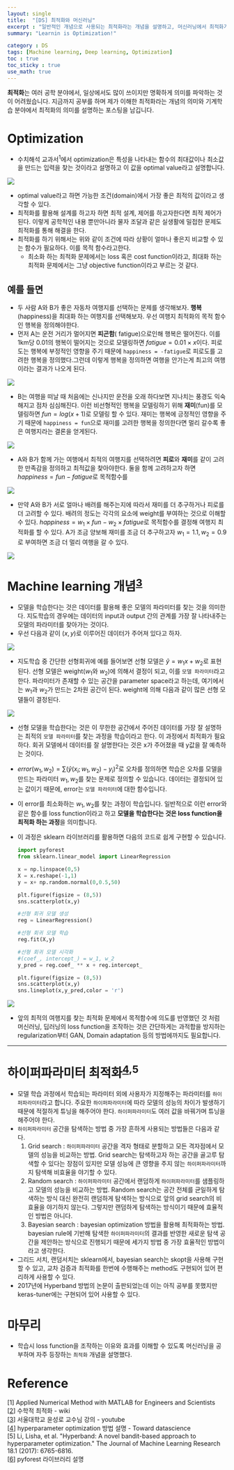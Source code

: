 ```yaml
---
layout: single
title:  "[DS] 최적화와 머신러닝"
excerpt : "일반적인 개념으로 사용되는 최적화라는 개념을 설명하고, 머신러닝에서 최적화가 어떤 의미인지를 설명함"
summary: "Learnin is Optimization!"

category : DS
tags: [Machine learning, Deep learning, Optimization]
toc : true
toc_sticky : true
use_math: true
---
```



**최적화**는 여러 공학 분야에서, 일상에서도 많이 쓰이지만 명확하게 의미를 파악하는 것이 어려웠습니다. 지금까지 공부를 하며 제가 이해한 최적화라는 개념의 의미와 기계학습 분야에서 최적화의 의미를 설명하는 포스팅을 남깁니다.

# Optimization

- 수치해석 교과서<sup>1</sup>에서 optimization은 특성을 나타내는 함수의 최대값이나 최소값을 만드는 입력을 찾는 것이라고 설명하고 이 값을 optimal value라고 설명합니다.
<img src= '{{site.url}}/assets/img/optimization_main.png' align = 'center'>


- optimal value라고 하면 가능한 조건(domain)에서 가장 좋은 최적의 값이라고 생각할 수 있다.
- 최적화를 활용해 설계를 하고자 하면 최적 설계, 제어를 하고자한다면 최적 제어가 된다. 이렇게 공학적인 내용 뿐만아니라 물자 조달과 같은 실생활에 밀접한 문제도 최적화를 통해 해결을 한다.
- 최적화를 하기 위해서는 위와 같이 조건에 따라 상황이 얼마나 좋은지 비교할 수 있는 함수가 필요하다. 이를 목적 함수라고한다.
    - 최소화 하는 최적화 문제에서는 loss 혹은 cost function이라고, 최대화 하는 최적화 문제에서는 그냥 objective function이라고 부르는 것 같다.

## 예를 들면

- 두 사람 A와 B가 좋은 자동차 여행지를 선택하는 문제를 생각해보자. **행복**(happiness)을 최대화 하는 여행지를 선택해보자. 우선 여행지 최적화의 목적 함수인 행복을 정의해야한다.
- 먼저 A는 운전 거리가 멀어지면 **피곤함**( fatigue)으로인해 행복은 떨어진다. 이를 1km당 0.01의 행복이 떨어지는 것으로 모델링하면 $fatigue = 0.01\times x$이다. 피로도는 행복에 부정적인 영향을 주기 때문에 `happiness = -fatigue`로 피로도를 고려한 행복을 정의했다.그런데 이렇게 행복을 정의하면 여행을 안가는게 최고의 여행이라는 결과가 나오게 된다.

<img src = '{{site.url}}/assets/img/optimization_only_fat.png' align = 'center'>

- B는 여행을 떠날 때 처음에는 신나지만 운전을 오래 하다보면 지나치는 풍경도 익숙해지고 점차 심심해진다. 이런 비선형적인 행복을 모델링하기 위해 **재미**(fun)를 모델링하면 $fun = log(x+1)$로 모델링 할 수 있다. 재미는 행복에 긍정적인 영향을 주기 때문에 `happiness = fun`으로 재미를 고려한 행복을 정의한다면 멀리 갈수록 좋은 여행지라는 결론을 얻게된다.

<img src = '{{site.url}}/assets/img/optimization_only_hap.png' align = 'center'>

- A와 B가 함께 가는 여행에서 최적의 여행지를 선택하려면 **피로**와 **재미**를 같이 고려한 만족감을 정의하고 최적값을 찾아야한다. 둘을 함께 고려하고자 하면 $happiness = fun -fatigue$로 목적함수를

<img src = '{{site.url}}/assets/img/optimization_moderate.png' align = 'center'>

- 만약 A와 B가 서로 얼마나 배려를 해주는지에 따라서 재미를 더 추구하거나 피로를 더 고려할 수 있다. 배려의 정도는 각각의 요소에 weight를 부여하는 것으로 이해할 수 있다. $happiness = w_1\times fun -w_2 \times fatigue$로 목적함수를 결정해 여행지 최적화를 할 수 있다. A가 조금 양보해 재미를 조금 더 추구하고자 $w_1 = 1.1, w_2 = 0.9$로 부여하면 조금 더 멀리 여행을 갈 수 있다.

<img src = '{{site.url}}/assets/img/optimization_moderate_1.png' align = 'center'>

# Machine learning 개념<sup>[3]</sup>

- 모델을 학습한다는 것은 데이터를 활용해 좋은 모델의 파라미터를 찾는 것을 의미한다. 지도학습의 경우에는 데이터의 input과 output 간의 관계를 가장 잘 나타내주는 모델의 파라미터를 찾아가는 것이다.
- 우선 다음과 같이 $(x,y)$로 이루어진 데이터가 주어져 있다고 하자.

<img src = '{{site.url}}/assets/img/optimization_linearRegression.png' align = 'center'>

- 지도학습 중 간단한 선형회귀에 예를 들어보면 선형 모델은 $\hat{y}=w_1 x+ w_2$로 표현된다. 선형 모델은 weight($w_1$와 $w_2$)에 의해서 결정이 되고, 이를 `모델 파라미터`라고 한다. 파라미터가 존재할 수 있는 공간을 parameter space라고 하는데, 여기에서는 $w_1$과 $w_2$가 만드는 2차원 공간이 된다. weight에 의해 다음과 같이 많은 선형 모델들이 결정된다.

<img src = '{{site.url}}/assets/img/optimization_random.png' align = 'center'>

- 선형 모델을 학습한다는 것은 이 무한한 공간에서 주어진 데이터를 가장 잘 설명하는 최적의 `모델 파라미터`를 찾는 과정을 학습이라고 한다. 이 과정에서 최적화가 필요하다. 회귀 모델에서 데이터를 잘 설명한다는 것은 x가 주어졌을 때 y값을 잘 예측하는 것이다.
- $error(w_1,w_2) = \sum{(\hat{y}(x_i ;w_1,w_2) - y_i)^2}$로 오차를 정의하면 학습은 오차를 모델을 만드는 파라미터 $w_1, w_2$를 찾는 문제로 정의할 수 있습니다. 데이터는 결정되어 있는 값이기 때문에, error는 `모델 파라미터`에 대한 함수입니다.
- 이 error를 최소화하는 $w_1, w_2$를 찾는 과정이 학습입니다. 일반적으로 이런 error와 같은 함수를 loss function이라고 하고 **모델을 학습한다는 것은 loss function을 최적화 하는 과정**을 의미합니다.
- 이 과정은 sklearn 라이브러리를 활용하면 다음의 코드로 쉽게 구현할 수 있습니다.

    ```python
    import pyforest
    from sklearn.linear_model import LinearRegression

    x = np.linspace(0,5)
    X = x.reshape(-1,1)
    y = x+ np.random.normal(0,0.5,50)

    plt.figure(figsize = (8,5))
    sns.scatterplot(x,y)

    #선형 회귀 모델 생성
    reg = LinearRegression()

    #선형 회귀 모델 학습
    reg.fit(X,y)

    #선형 회귀 모델 시각화
    #(coef_, intercept_) = w_1, w_2
    y_pred = reg.coef_ ** x + reg.intercept_ 

    plt.figure(figsize = (8,5))
    sns.scatterplot(x,y)
    sns.lineplot(x,y_pred,color = 'r')
    ```
<img src = '{{site.url}}/assets/img/optimization_linearRegression_w_pred.png' align = 'center'>

- 앞의 최적의 여행지를 찾는 최적화 문제에서 목적함수에 의도를 반영했던 것 처럼 머신러닝, 딥러닝의 loss function을 조작하는 것은 간단하게는 과적합을 방지하는 regularization부터 GAN, Domain adaptation 등의 방법에까지도 필요합니다.

---

# 하이퍼파라미터 최적화<sup>[4],5</sup>

- 모델 학습 과정에서 학습되는 파라미터 외에 사용자가 지정해주는 파라미터를 `하이퍼파라미터`라고 합니다. 주요한 `하이퍼파라미터`에 따라 모델의 성능의 차이가 발생하기 때문에 적절하게 튜닝을 해주어야 한다. `하이퍼파라미터`도 여러 값을 바꿔가며 튜닝을 해주어야 한다.
- `하이퍼파라미터` 공간을 탐색하는 방법 중 가장 흔하게 사용되는 방법들은 다음과 같다.
    1. Grid search : `하이퍼파라미터` 공간을 격자 형태로 분할하고 모든 격자점에서 모델의 성능을 비교하는 방법. Grid search는 탐색하고자 하는 공간을 골고루 탐색할 수 있다는 장점이 있지만 모델 성능에 큰 영향을 주지 않는 `하이퍼파라미터`까지 탐색해 비효율을 야기할 수 있다.
    2. Random search : `하이퍼파라미터` 공간에서 랜덤하게 `하이퍼파라미터`를 샘플링하고 모델의 성능을 비교하는 방법. Random search는 공간 전체를 균일하게 탐색하는 방식 대신 완전히 랜덤하게 탐색하는 방식으로 앞의 grid search의 비효율을 야기하지 않는다. 그렇지만 랜덤하게 탐색하는 방식이기 때문에 효율적인 방법은 아니다.
    3. Bayesian search : bayesian optimization 방법을 활용해 최적화하는 방법. bayesian rule에 기반해 탐색한 `하이퍼파라미터`의 결과를 반영한 새로운 탐색 공간을 제안하는 방식으로 진행되기 때문에 세가지 방법 중 가장 효율적인 방법이라고 생각한다.
- 그리드 서치, 랜덤서치는 sklearn에서, bayesian search는 skopt을 사용해 구현할 수 있고, 교차 검증과 최적화를 한번에 수행해주는 method도 구현되어 있어 편리하게 사용할 수 있다.
- 2017년에 Hyperband 방법의 논문이 출판되었는데 이는 아직 공부를 못했지만 keras-tuner에는 구현되어 있어 사용할 수 있다.

# 마무리
- 학습시 loss function을 조작하는 이유와 효과를 이해할 수 있도록 머신러닝을 공부하며 자주 등장하는 `최적화` 개념을 설명했다.

# Reference
\[1\] Applied Numerical Method with MATLAB for Engineers and Scientists  
[[2]] 수학적 최적화 - wiki  
[[3]] 서울대학교 윤성로 교수님 강의 - youtube  
[[4]] hyperparameter optimization 방법 설명 - Toward datascience  
\[5\] Li, Lisha, et al. "Hyperband: A novel bandit-based approach to hyperparameter optimization." The Journal of Machine Learning Research 18.1 (2017): 6765-6816.  
[[6]] pyforest 라이브러리 설명

[2]: https://ko.wikipedia.org/wiki/%EC%88%98%ED%95%99%EC%A0%81_%EC%B5%9C%EC%A0%81%ED%99%94
[3]: https://www.youtube.com/watch?v=oVDmTr3SLKM&list=PLDhCIPjHgzmqqcrmOIBlAzghdpdxFNVY6&index=3
[4]: https://towardsdatascience.com/intuitive-hyperparameter-optimization-grid-search-random-search-and-bayesian-search-2102dbfaf5b
[6]: https://hyeonchan523.github.io/python/pyforest/
